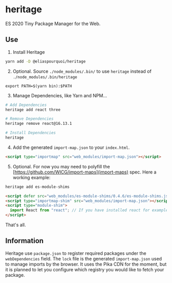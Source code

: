 # heritage
ES 2020 Tiny Package Manager for the Web.

## Use

1. Install Heritage
```bash
yarn add -D @eliaspourquoi/heritage
```

2. Optional. Source `./node_modules/.bin/` to use `heritage` instead of `./node_modules/.bin/heritage`
```
export PATH=$(yarn bin):$PATH
```

3. Manage Dependencies, like Yarn and NPM...
```bash
# Add Dependencies
heritage add react three

# Remove Dependencies
heritage remove react@16.13.1

# Install Dependencies
heritage       
```

4. Add the generated `import-map.json` to your `index.html`.
```html
<script type="importmap" src="web_modules/import-map.json"></script>
```

5. Optional. For now you may need to polyfill the [https://github.com/WICG/import-maps](import-maps) spec.
Here a working example:
```bash
heritage add es-module-shims
```
```html
<script defer src="web_modules/es-module-shims/0.4.6/es-module-shims.js"></script>
<script type="importmap-shim" src="web_modules/import-map.json"></script>
<script type="module-shim">
  import React from "react"; // If you have installed react for example...
</script>
```

That's all.

## Information

Heritage use `package.json` to register required packages under the `webDependencies` field.
The `lock` file is the generated `import-map.json` used to manage imports by the browser. 
It uses the Pika CDN for the moment, but it is planned to let you configure which registry you would like to fetch your package.
